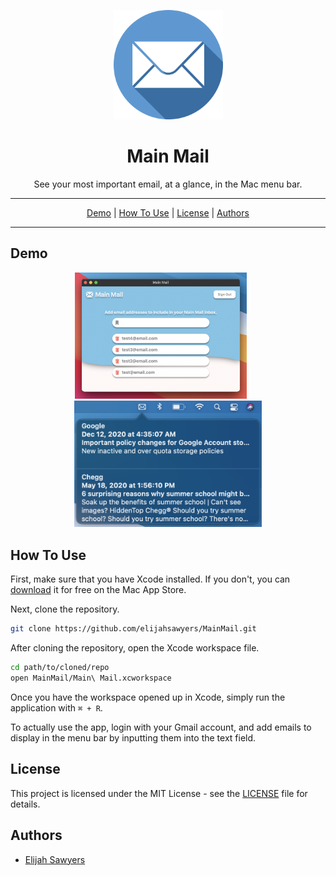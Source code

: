 <p align="center">
  <img width="175" src="https://raw.githubusercontent.com/elijahsawyers/MainMail/master/Assets/logo.png" />
</p>
<h1 align="center">Main Mail</h1>
<p align="center">See your most important email, at a glance, in the Mac menu bar.<p>
<hr>
<p align="center">
  <a href="#demo">Demo</a> |
  <a href="#how-to-use">How To Use</a> |
  <a href="#license">License</a> |
  <a href="#authors">Authors</a>
</p>
<hr>

## Demo

<p align="center">
  <img width="275" src="https://github.com/elijahsawyers/MainMail/raw/master/Assets/appscene.png"/>
  &nbsp;&nbsp;&nbsp;&nbsp;&nbsp;
  <img width="300" src="https://github.com/elijahsawyers/MainMail/raw/master/Assets/menubar.png"/>
</p>

## How To Use

First, make sure that you have Xcode installed. If you don't, you can [download](https://apps.apple.com/us/app/xcode/id497799835?mt=12) it for free on the Mac App Store.

Next, clone the repository.

```sh
git clone https://github.com/elijahsawyers/MainMail.git
```
After cloning the repository, open the Xcode workspace file.

```sh
cd path/to/cloned/repo
open MainMail/Main\ Mail.xcworkspace
```

Once you have the workspace opened up in Xcode, simply run the application with ```⌘ + R```.

To actually use the app, login with your Gmail account, and add emails to display in the menu bar by inputting them into the text field.

## License

This project is licensed under the MIT License - see the [LICENSE](LICENSE) file for details.

## Authors
* [Elijah Sawyers](https://github.com/elijahsawyers)

